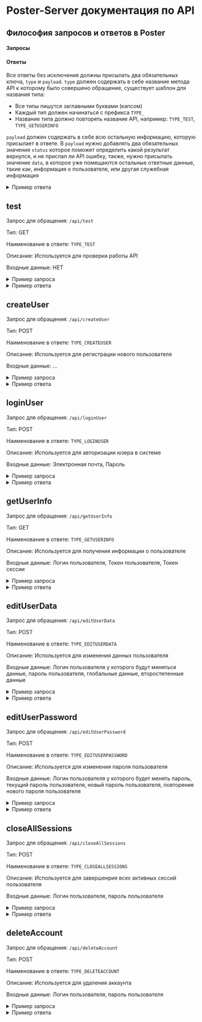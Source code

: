 # Poster-Server документация по API

## Философия запросов и ответов в Poster
#### Запросы

#### Ответы
Все ответы без исключения должны присылать два обязательных ключа, `type` и `payload`.
`type` должен содержать в себе название метода API к которому было совершено обращение, существует шаблон для названия типа: 
* Все типы пишутся заглавными буквами (капсом)
* Каждый тип должен начинаться с префикса `TYPE_`
* Название типа должно повторять название API, например: `TYPE_TEST`, `TYPE_GETUSERINFO`

`payload` должен содержать в себе всю остальную информацию, которую присылает в ответе. 
В `payload` нужно добавлять два обязательных значения `status` которое поможет определить какой результат вернулся, и не прислал ли API ошибку, также, нужно присылать значение `data`, в которое уже помещаются остальные ответные данные, такие как, информация о пользователе, или другая служебная информация
<details>
  <summary>Пример ответа</summary>
  <pre><code>
{
	type: "TYPE_TEST", 
    payload: {
	    status: "OK",
        data: {
	        value: "API WORK!"
        }
    }
}
	</code></pre>
</details>


## test
Запрос для обращения: `/api/test`

Тип: GET 

Наименование в ответе: `TYPE_TEST`

Описание: Используется для проверки работы API

Входные данные: НЕТ

<details>
  <summary>Пример запроса</summary>
  <pre><code>
http://localhost:3001/api/test
	</code></pre>
</details>
<details>
  <summary>Пример ответа</summary>
  <pre><code>
{
	type: "TYPE_TEST", 
    payload: {
	    status: "OK",
        data: {
	        value: "API WORK!"
        }
    }
}
	</code></pre>
</details>

## createUser
Запрос для обращения: `/api/createUser`

Тип: POST

Наименование в ответе: `TYPE_CREATEUSER`

Описание: Используется для регистрации нового пользователя

Входные данные: ...

<details>
  <summary>Пример запроса</summary>
  <pre><code>
{
	login: *USER_LOGIN*,
	email: *USER_EMAIL*,
	fullname: *USER_FULLNAME*,
	password: *USER_PASSWORD*,
	passwordRepeat: *USER_PASSWORD_REPEAT*
}
	</code></pre>
</details>
<details>
  <summary>Пример ответа</summary>
  <pre><code>
{
    type: "TYPE_CREATEUSER", 
    payload: {
	    status: "OK", 
	    data: *SESSION_TOKEN*
    }
}
	</code></pre>
</details>

## loginUser
Запрос для обращения: `/api/loginUser`

Тип: POST

Наименование в ответе: `TYPE_LOGINUSER`

Описание: Используется для авторизации юзера в системе

Входные данные: Электронная почта, Пароль

<details>
  <summary>Пример запроса</summary>
  <pre><code>
{
	email: *USER_EMAIL*,
	password: *USER_PASSWORD*,
}
	</code></pre>
</details>
<details>
  <summary>Пример ответа</summary>
  <pre><code>
{
    type: "TYPE_CREATEUSER", 
    payload: {
	    status: "OK", 
	    data: {
			token: *SESSION_TOKEN*,
			login: *USER_LOGIN*
		}
    }
}
	</code></pre>
</details>

## getUserInfo
Запрос для обращения: `/api/getUserInfo`

Тип: GET

Наименование в ответе: `TYPE_GETUSERINFO`

Описание: Используется для получения информации о пользователе

Входные данные: Логин пользователя, Токен пользователя, Токен сессии

<details>
  <summary>Пример запроса</summary>
  <pre><code>
http://localhost:3001/api/getUserInfo?login=*USER_LOGIN*
http://localhost:3001/api/getUserInfo?token=*USER_TOKEN*
http://localhost:3001/api/getUserInfo?session=*USER_SESSION*
	</code></pre>
</details>
<details>
  <summary>Пример ответа</summary>
  <pre><code>
{
	type: "TYPE_GETUSERINFO",
	payload: {
		status: "OK",
		data: {
			login: *USER_LOGIN*,
			fullname: *USER_FULLNAME*,
			status: *USER_STATUS*,
			email: *USER_EMAIL*,
			accountInfo: {
				*OTHER_USER_INFO*
			},
		}
	}
}
	</code></pre>
</details>

## editUserData
Запрос для обращения: `/api/editUserData`

Тип: POST

Наименование в ответе: `TYPE_EDITUSERDATA`

Описание: Используется для изменения данных пользователя

Входные данные: Логин пользователя у которого будут меняться данные, пароль пользователя, глобальные данные, второстепенные данные

<details>
  <summary>Пример запроса</summary>
  <pre><code>
{
    userLogin: *USER_LOGIN*,
	password: *USER_PASSWORD*,
    global: {
		*USER_GLOBAL_DATA*
	},
    other: {
		*USER_OTHER_DATA*
	},
}
  </code></pre>
</details>
<details>
  <summary>Пример ответа</summary>
  <pre><code>
{
    type: "TYPE_EDITUSERDATA", 
    payload: {
		status: "OK",
		data: {
			newLogin: *NEW_USER_LOGIN*
		},
	}
}
	</code></pre>
</details>

## editUserPassword
Запрос для обращения: `/api/editUserPassword`

Тип: POST

Наименование в ответе: `TYPE_EDITUSERPASSWORD`

Описание: Используется для изменения пароля пользователя

Входные данные: Логин пользователя у которого будет менять пароль, текущий пароль пользователя, новый пароль пользователя, повторение нового пароля пользователя

<details>
  <summary>Пример запроса</summary>
  <pre><code>
{
    login: *USER_LOGIN*,
    oldPassword: *USER_OLD_PASSWORD*,
    newPassword: *USER_NEW_PASSWORD*,
    newPasswordRepeat: *USER_NEW_PASSWORD_REPEAT*,
}
  </code></pre>
</details>
<details>
  <summary>Пример ответа</summary>
  <pre><code>
{
    type: "TYPE_EDITUSERPASSWORD",
    payload: {
        status: "OK",
    },
}
	</code></pre>
</details>

## closeAllSessions
Запрос для обращения: `/api/closeAllSessions`

Тип: POST

Наименование в ответе: `TYPE_CLOSEALLSESSIONS`

Описание: Используется для завершенрия всех активных сессий пользователя

Входные данные: Логин пользователя, пароль пользователя

<details>
  <summary>Пример запроса</summary>
  <pre><code>
{
    login: *USER_LOGIN*,
    password: *USER_PASSWORD*,
}
  </code></pre>
</details>
<details>
  <summary>Пример ответа</summary>
  <pre><code>
{
    type: "TYPE_CLOSEALLSESSIONS",
    payload: {
        status: "OK",
    },
}
	</code></pre>
</details>

## deleteAccount
Запрос для обращения: `/api/deleteAccount`

Тип: POST

Наименование в ответе: `TYPE_DELETEACCOUNT`

Описание: Используется для удаления аккаунта

Входные данные: Логин пользователя, пароль пользователя

<details>
  <summary>Пример запроса</summary>
  <pre><code>
{
    login: *USER_LOGIN*,
    password: *USER_PASSWORD*,
}
  </code></pre>
</details>
<details>
  <summary>Пример ответа</summary>
  <pre><code>
{
    type: "TYPE_DELETEACCOUNT",
    payload: {
        status: "OK",
    },
}
	</code></pre>
</details>